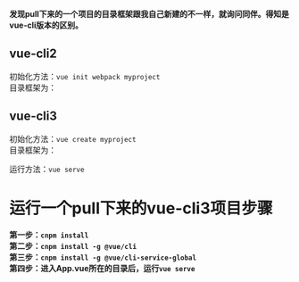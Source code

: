 **发现pull下来的一个项目的目录框架跟我自己新建的不一样，就询问同伴。得知是vue-cli版本的区别。**  

## vue-cli2  
初始化方法：`vue init webpack myproject`  
目录框架为：  

## vue-cli3  
初始化方法：`vue create myproject`  
目录框架为：  

运行方法：`vue serve`  


# 运行一个pull下来的vue-cli3项目步骤
**第一步：`cnpm install`**  
**第二步：`cnpm install -g @vue/cli`**  
**第三步：`cnpm install -g @vue/cli-service-global`**  
**第四步：进入App.vue所在的目录后，运行`vue serve`**  

